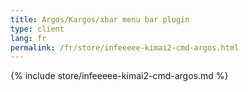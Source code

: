 ```yaml
---
title: Argos/Kargos/xbar menu bar plugin
type: client
lang: fr
permalink: /fr/store/infeeeee-kimai2-cmd-argos.html
---
```


{% include store/infeeeee-kimai2-cmd-argos.md %}
